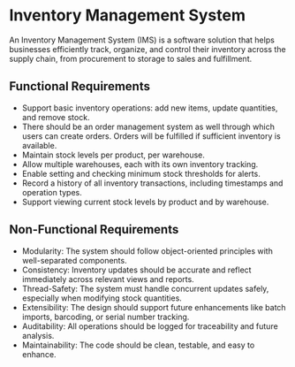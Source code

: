 # Inventory Management System
An Inventory Management System (IMS) is a software solution that helps businesses efficiently track, organize, and control their inventory across the supply chain, from procurement to storage to sales and fulfillment.

## Functional Requirements
- Support basic inventory operations: add new items, update quantities, and remove stock.
- There should be an order management system as well through which users can create orders. Orders will be fulfilled if sufficient inventory is available.
- Maintain stock levels per product, per warehouse. 
- Allow multiple warehouses, each with its own inventory tracking. 
- Enable setting and checking minimum stock thresholds for alerts. 
- Record a history of all inventory transactions, including timestamps and operation types. 
- Support viewing current stock levels by product and by warehouse.

## Non-Functional Requirements
- Modularity: The system should follow object-oriented principles with well-separated components. 
- Consistency: Inventory updates should be accurate and reflect immediately across relevant views and reports. 
- Thread-Safety: The system must handle concurrent updates safely, especially when modifying stock quantities. 
- Extensibility: The design should support future enhancements like batch imports, barcoding, or serial number tracking. 
- Auditability: All operations should be logged for traceability and future analysis. 
- Maintainability: The code should be clean, testable, and easy to enhance.
